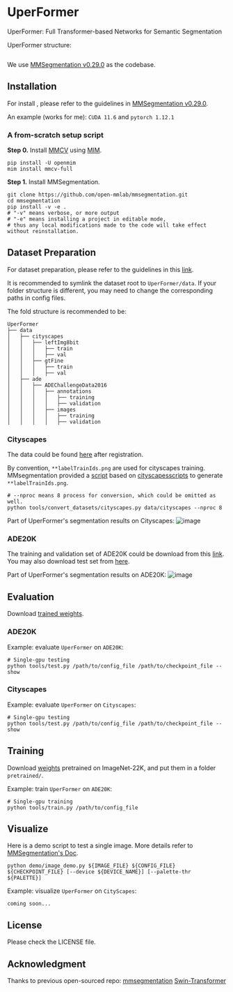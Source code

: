 # UperFormer

UperFormer: Full Transformer-based Networks for Semantic Segmentation

UperFormer structure:
<div align=center><img src=""></div>

We use [MMSegmentation v0.29.0](https://github.com/open-mmlab/mmsegmentation/tree/v0.29.0) as the codebase.

## Installation

For install , please refer to the guidelines in [MMSegmentation v0.29.0](https://github.com/open-mmlab/mmsegmentation/blob/v0.29.0/docs/en/get_started.md#installation).

An example (works for me): ```CUDA 11.6``` and  ```pytorch 1.12.1``` 
### A from-scratch setup script

**Step 0.** Install [MMCV](https://github.com/open-mmlab/mmcv) using [MIM](https://github.com/open-mmlab/mim).

```shell
pip install -U openmim
mim install mmcv-full
```

**Step 1.** Install MMSegmentation.

```shell
git clone https://github.com/open-mmlab/mmsegmentation.git
cd mmsegmentation
pip install -v -e .
# "-v" means verbose, or more output
# "-e" means installing a project in editable mode,
# thus any local modifications made to the code will take effect without reinstallation.
```

## Dataset Preparation

For dataset preparation, please refer to the guidelines in this [link](https://github.com/open-mmlab/mmsegmentation/blob/v0.29.0/docs/en/dataset_prepare.md#prepare-datasets).

It is recommended to symlink the dataset root to `UperFormer/data`.
If your folder structure is different, you may need to change the corresponding paths in config files.

The fold structure is recommended to be:
```none
UperFormer
├── data
│   ├── cityscapes
│   │   ├── leftImg8bit
│   │   │   ├── train
│   │   │   ├── val
│   │   ├── gtFine
│   │   │   ├── train
│   │   │   ├── val
│   ├── ade
│   │   ├── ADEChallengeData2016
│   │   │   ├── annotations
│   │   │   │   ├── training
│   │   │   │   ├── validation
│   │   │   ├── images
│   │   │   │   ├── training
│   │   │   │   ├── validation
```

### Cityscapes

The data could be found [here](https://www.cityscapes-dataset.com/downloads/) after registration.

By convention, `**labelTrainIds.png` are used for cityscapes training.
MMsegmentation provided a [script](https://github.com/open-mmlab/mmsegmentation/blob/master/tools/convert_datasets/cityscapes.py) based on [cityscapesscripts](https://github.com/mcordts/cityscapesScripts)
to generate `**labelTrainIds.png`.

```shell
# --nproc means 8 process for conversion, which could be omitted as well.
python tools/convert_datasets/cityscapes.py data/cityscapes --nproc 8
```
Part of UperFormer's segmentation results on Cityscapes:
![image]()

### ADE20K

The training and validation set of ADE20K could be download from this [link](http://data.csail.mit.edu/places/ADEchallenge/ADEChallengeData2016.zip).
You may also download test set from [here](http://data.csail.mit.edu/places/ADEchallenge/release_test.zip).

Part of UperFormer's segmentation results on ADE20K:
![image]()

## Evaluation

Download [trained weights]().

### ADE20K

Example: evaluate ```UperFormer``` on ```ADE20K```:
```shell
# Single-gpu testing
python tools/test.py /path/to/config_file /path/to/checkpoint_file --show
```

### Cityscapes

Example: evaluate ```UperFormer``` on ```Cityscapes```:
```shell
# Single-gpu testing
python tools/test.py /path/to/config_file /path/to/checkpoint_file --show
```

## Training
Download [weights](https://drive.google.com/drive/folders/1oZ4QO0sHhIymh4_8AHz29SXvyofkeIRh?usp=sharing) pretrained on ImageNet-22K, and put them in a folder ```pretrained/```.

Example: train ```UperFormer``` on ```ADE20K```:
```shell
# Single-gpu training
python tools/train.py /path/to/config_file
```
## Visualize
Here is a demo script to test a single image. More details refer to [MMSegmentation's Doc](https://mmsegmentation.readthedocs.io/en/latest/get_started.html).
```
python demo/image_demo.py ${IMAGE_FILE} ${CONFIG_FILE} ${CHECKPOINT_FILE} [--device ${DEVICE_NAME}] [--palette-thr ${PALETTE}]
```

Example: visualize ```UperFormer``` on ```CityScapes```: 

```shell
coming soon...
```

## License
Please check the LICENSE file. 

## Acknowledgment

Thanks to previous open-sourced repo: [mmsegmentation](https://github.com/open-mmlab/mmsegmentation) [Swin-Transformer](https://github.com/microsoft/Swin-Transformer)